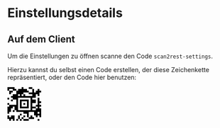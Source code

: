 # Einstellungsdetails

## Auf dem Client

Um die Einstellungen zu öffnen scanne den Code `scan2rest-settings`.

Hierzu kannst du selbst einen Code erstellen, der diese Zeichenkette repräsentiert, oder den Code hier benutzen:

![Scannen des Codes öffnet das Einstellungsmenü](scan2rest-settings.png)

